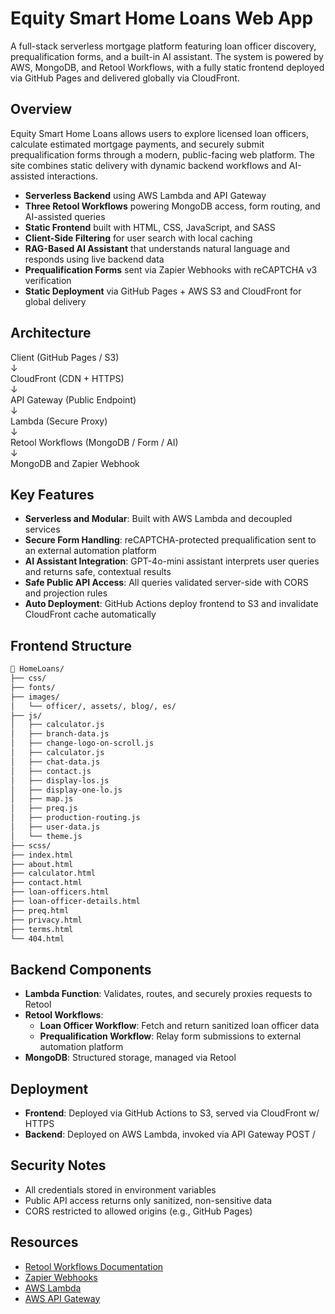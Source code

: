 # Equity Smart Home Loans Web App

A full-stack serverless mortgage platform featuring loan officer discovery, prequalification forms, and a built-in AI assistant. The system is powered by AWS, MongoDB, and Retool Workflows, with a fully static frontend deployed via GitHub Pages and delivered globally via CloudFront.

## Overview

Equity Smart Home Loans allows users to explore licensed loan officers, calculate estimated mortgage payments, and securely submit prequalification forms through a modern, public-facing web platform. The site combines static delivery with dynamic backend workflows and AI-assisted interactions.

- **Serverless Backend** using AWS Lambda and API Gateway
- **Three Retool Workflows** powering MongoDB access, form routing, and AI-assisted queries
- **Static Frontend** built with HTML, CSS, JavaScript, and SASS
- **Client-Side Filtering** for user search with local caching
- **RAG-Based AI Assistant** that understands natural language and responds using live backend data
- **Prequalification Forms** sent via Zapier Webhooks with reCAPTCHA v3 verification
- **Static Deployment** via GitHub Pages + AWS S3 and CloudFront for global delivery

## Architecture

Client (GitHub Pages / S3)  
↓  
CloudFront (CDN + HTTPS)  
↓  
API Gateway (Public Endpoint)  
↓  
Lambda (Secure Proxy)  
↓  
Retool Workflows (MongoDB / Form / AI)  
↓  
MongoDB and Zapier Webhook

## Key Features

- **Serverless and Modular**: Built with AWS Lambda and decoupled services
- **Secure Form Handling**: reCAPTCHA-protected prequalification sent to an external automation platform
- **AI Assistant Integration**: GPT-4o-mini assistant interprets user queries and returns safe, contextual results
- **Safe Public API Access**: All queries validated server-side with CORS and projection rules
- **Auto Deployment**: GitHub Actions deploy frontend to S3 and invalidate CloudFront cache automatically

## Frontend Structure

```bash
📁 HomeLoans/
├── css/
├── fonts/
├── images/
│   └── officer/, assets/, blog/, es/
├── js/
│   ├── calculator.js
│   ├── branch-data.js
│   ├── change-logo-on-scroll.js
│   ├── calculator.js
│   ├── chat-data.js
│   ├── contact.js
│   ├── display-los.js
│   ├── display-one-lo.js
│   ├── map.js
│   ├── preq.js
│   ├── production-routing.js
│   ├── user-data.js
│   └── theme.js
├── scss/
├── index.html
├── about.html
├── calculator.html
├── contact.html
├── loan-officers.html
├── loan-officer-details.html
├── preq.html
├── privacy.html
├── terms.html
└── 404.html
```

## Backend Components

- **Lambda Function**: Validates, routes, and securely proxies requests to Retool
- **Retool Workflows**:
  - **Loan Officer Workflow**: Fetch and return sanitized loan officer data
  - **Prequalification Workflow**: Relay form submissions to external automation platform
- **MongoDB**: Structured storage, managed via Retool

## Deployment

- **Frontend**: Deployed via GitHub Actions to S3, served via CloudFront w/ HTTPS
- **Backend**: Deployed on AWS Lambda, invoked via API Gateway POST /

## Security Notes

- All credentials stored in environment variables
- Public API access returns only sanitized, non-sensitive data
- CORS restricted to allowed origins (e.g., GitHub Pages)

## Resources

- [Retool Workflows Documentation](https://docs.retool.com/docs/workflows)
- [Zapier Webhooks](https://platform.zapier.com/docs/triggers)
- [AWS Lambda](https://docs.aws.amazon.com/lambda/)
- [AWS API Gateway](https://docs.aws.amazon.com/apigateway/)

